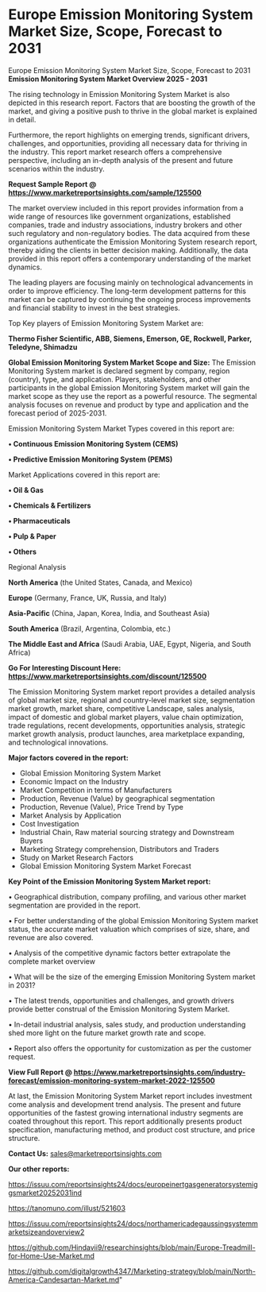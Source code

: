 # Europe Emission Monitoring System Market Size, Scope, Forecast to 2031
Europe Emission Monitoring System Market Size, Scope, Forecast to 2031
<Strong> Emission Monitoring System Market Overview 2025 - 2031</strong>

The rising technology in Emission Monitoring System Market is also depicted in this research report. Factors that are boosting the growth of the market, and giving a positive push to thrive in the global market is explained in detail.

Furthermore, the report highlights on emerging trends, significant drivers, challenges, and opportunities, providing all necessary data for thriving in the industry. This report market research offers a comprehensive perspective, including an in-depth analysis of the present and future scenarios within the industry.

<strong>Request Sample Report @ <a href=https://www.marketreportsinsights.com/sample/125500>https://www.marketreportsinsights.com/sample/125500</a></strong>

The market overview included in this report provides information from a wide range of resources like government organizations, established companies, trade and industry associations, industry brokers and other such regulatory and non-regulatory bodies. The data acquired from these organizations authenticate the Emission Monitoring System research report, thereby aiding the clients in better decision making. Additionally, the data provided in this report offers a contemporary understanding of the market dynamics.

The leading players are focusing mainly on technological advancements in order to improve efficiency. The long-term development patterns for this market can be captured by continuing the ongoing process improvements and financial stability to invest in the best strategies.

Top Key players of Emission Monitoring System Market are:

<strong>Thermo Fisher Scientific, ABB, Siemens, Emerson, GE, Rockwell, Parker, Teledyne, Shimadzu</strong>

<strong><b>Global Emission Monitoring System Market Scope and Size:</b></strong>
The Emission Monitoring System market is declared segment by company, region (country), type, and application. Players, stakeholders, and other participants in the global Emission Monitoring System market will gain the market scope as they use the report as a powerful resource. The segmental analysis focuses on revenue and product by type and application and the forecast period of 2025-2031.

Emission Monitoring System Market Types covered in this report are:

<strong>• Continuous Emission Monitoring System (CEMS)

• Predictive Emission Monitoring System (PEMS)</strong>

Market Applications covered in this report are:

<strong>• Oil & Gas

• Chemicals & Fertilizers

• Pharmaceuticals

• Pulp & Paper

• Others</strong> 

Regional Analysis

<strong>North America</strong> (the United States, Canada, and Mexico)

<strong>Europe</strong> (Germany, France, UK, Russia, and Italy)

<strong>Asia-Pacific</strong> (China, Japan, Korea, India, and Southeast Asia)

<strong>South America</strong> (Brazil, Argentina, Colombia, etc.)

<strong>The Middle East and Africa</strong> (Saudi Arabia, UAE, Egypt, Nigeria, and South Africa)

<strong>Go For Interesting Discount Here: <a href=https://www.marketreportsinsights.com/discount/125500>https://www.marketreportsinsights.com/discount/125500</a></strong>

The Emission Monitoring System market report provides a detailed analysis of global market size, regional and country-level market size, segmentation market growth, market share, competitive Landscape, sales analysis, impact of domestic and global market players, value chain optimization, trade regulations, recent developments, opportunities analysis, strategic market growth analysis, product launches, area marketplace expanding, and technological innovations.

<strong><b>Major factors covered in the report:</b></strong>
<ul>
  <li>Global Emission Monitoring System Market </li>
  <li>Economic Impact on the Industry</li>
  <li>Market Competition in terms of Manufacturers</li>
  <li>Production, Revenue (Value) by geographical segmentation</li>
  <li>Production, Revenue (Value), Price Trend by Type</li>
  <li>Market Analysis by Application</li>
  <li>Cost Investigation</li>
  <li>Industrial Chain, Raw material sourcing strategy and Downstream Buyers</li>
  <li>Marketing Strategy comprehension, Distributors and Traders</li>
  <li>Study on Market Research Factors</li>
  <li>Global Emission Monitoring System Market Forecast</li>
</ul>

<strong><b>Key Point of the Emission Monitoring System Market report:</b></strong>

• Geographical distribution, company profiling, and various other market segmentation are provided in the report.

• For better understanding of the global Emission Monitoring System market status, the accurate market valuation which comprises of size, share, and revenue are also covered.

• Analysis of the competitive dynamic factors better extrapolate the complete market overview

• What will be the size of the emerging Emission Monitoring System market in 2031?

• The latest trends, opportunities and challenges, and growth drivers provide better construal of the Emission Monitoring System Market.

• In-detail industrial analysis, sales study, and production understanding shed more light on the future market growth rate and scope.

• Report also offers the opportunity for customization as per the customer request.

<strong><b>View Full Report @ <a href=https://www.marketreportsinsights.com/industry-forecast/emission-monitoring-system-market-2022-125500>https://www.marketreportsinsights.com/industry-forecast/emission-monitoring-system-market-2022-125500</a></b></strong>


At last, the Emission Monitoring System Market report includes investment come analysis and development trend analysis. The present and future opportunities of the fastest growing international industry segments are coated throughout this report. This report additionally presents product specification, manufacturing method, and product cost structure, and price structure.

<strong>Contact Us:</strong>
sales@marketreportsinsights.com

<strong>Our other reports:</strong>

<a href=https://issuu.com/reportsinsights24/docs/europeinertgasgeneratorsystemiggsmarket20252031ind>https://issuu.com/reportsinsights24/docs/europeinertgasgeneratorsystemiggsmarket20252031ind</a>

<a href=https://tanomuno.com/illust/521603>https://tanomuno.com/illust/521603</a>

<a href=https://issuu.com/reportsinsights24/docs/northamericadegaussingsystemmarketsizeandoverview2>https://issuu.com/reportsinsights24/docs/northamericadegaussingsystemmarketsizeandoverview2</a>

<a href=https://github.com/Hindavii9/researchinsights/blob/main/Europe-Treadmill-for-Home-Use-Market.md>https://github.com/Hindavii9/researchinsights/blob/main/Europe-Treadmill-for-Home-Use-Market.md</a>

<a href=https://github.com/digitalgrowth4347/Marketing-strategy/blob/main/North-America-Candesartan-Market.md>https://github.com/digitalgrowth4347/Marketing-strategy/blob/main/North-America-Candesartan-Market.md</a>"
